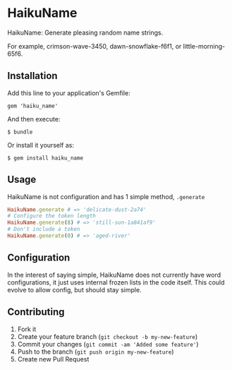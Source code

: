 # HaikuName

HaikuName: Generate pleasing random name strings.

For example, crimson-wave-3450, dawn-snowflake-f6f1, or little-morning-65f6.

## Installation

Add this line to your application's Gemfile:

    gem 'haiku_name'

And then execute:

    $ bundle

Or install it yourself as:

    $ gem install haiku_name

## Usage

HaikuName is not configuration and has 1 simple method, `.generate`

```ruby
HaikuName.generate # => 'delicate-dust-2a74'
# Configure the token length
HaikuName.generate(8) # => 'still-sun-1a841af9'
# Don't include a token
HaikuName.generate(0) # => 'aged-river'
```

## Configuration

In the interest of saying simple, HaikuName does not currently have
word configurations, it just uses internal frozen lists in the code
itself.  This could evolve to allow config, but should stay simple.

## Contributing

1. Fork it
2. Create your feature branch (`git checkout -b my-new-feature`)
3. Commit your changes (`git commit -am 'Added some feature'`)
4. Push to the branch (`git push origin my-new-feature`)
5. Create new Pull Request
